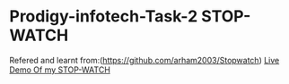 # Prodigy-infotech-Task-2 STOP-WATCH<br>
Refered and learnt from:(https://github.com/arham2003/Stopwatch)
[Live Demo Of my STOP-WATCH](file:///C:/Users/Maloth%20Divya/Downloads/Stopwatch-master/Prodigy-WD-Task-2/index.html)
